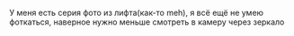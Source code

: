 ---
---
У меня есть серия фото из лифта(как-то meh), я всё ещё не умею фоткаться, наверное нужно меньше смотреть в камеру через зеркало